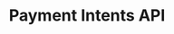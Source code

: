 ---
title: Payment Intents API
description: Change and save credit card details with Payment Intents API
weight: 40
lastmod: 2020-04-20T10:23:30-09:00
draft: false
vimeo: 
emoji: 💳
free: true
chapter_start: 3D Secure Payments
video_length: 1:00
---